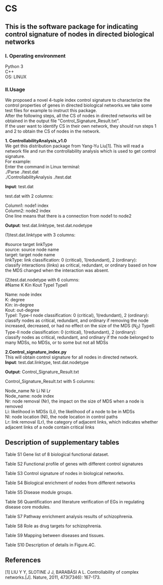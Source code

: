 # CS
## This is the software package for indicating control signature of nodes in directed biological networks
### I. Operating environment
Python 3  
C++   
OS: LINUX
### II.Usage  
We proposed a novel 4-tuple index control signature to characterize the control properties of genes in directed biological networks.we take some test files for example to instruct this package.  
After the following steps, all the CS of nodes in directed networks will be obtained in the output file "Control_Signature_Result.txt".  
If the user want to identify CS in their own network, they should run steps 1 and 2 to obtain the CS of nodes in the network.  

**1. ControllabilityAnalysis_v1.0**  
We get this distribution package from Yang-Yu Liu[1]. This will read a network file and run the controllability analysis which is used to get control signature.  
For example:   
Enter the command in Linux terminal:   
./Parse ./test.dat  
./ControllabilityAnalysis ./test.dat  

**Input**: test.dat  

test.dat with 2 columns:  

Column1: node1 index  
Column2: node2 index  
One line means that there is a connection from node1 to node2  

**Output**: test.dat.linktype, test.dat.nodetype  

(1)test.dat.linktype with 3 columns:  

#source target linkType  
source: source node name  
target: target node name  
linkType: link classification: 0 (critical), 1(redundant), 2 (ordinary):     
classify interactions (links) as critical, redundant, or ordinary based on how the MDS changed 
when the interaction was absent. 

(2)test.dat.nodetype with 6 columns:  
#Name K Kin Kout TypeI TypeII  

Name: node index    
K: degree  
Kin: in-degree  
Kout: out-degree  
TypeI: Type-I node classification: 0 (critical), 1(redundant), 2 (ordinary):  
classify nodes as critical, redundant, and ordinary if removing the node increased, decreased, or had no effect on the size of the MDS 
$(N_D)$
TypeII: Type-II node classification: 0 (critical), 1(redundant), 2 (ordinary):  
classify nodes as critical, redundant, and ordinary if the node belonged to many MDSs, no MDSs, or to some but not all MDSs  

**2.Control_signature_index.py**  
This will obtain control signature for all nodes in directed network.    
**Input**: test.dat.linktype, test.dat.nodetype  

**Output**: Control_Signature_Result.txt  

Control_Signature_Result.txt with 5 columns: 

Node_name	Nr	Li	Nl	Lr  
Node_name: node index  
Nr: node removal (Nr), the impact on the size of MDS when a node is removed  
Li:  likelihood in MDSs (Li), the likelihood of a node to be in MDSs  
Nl:  node location (Nl), the node location in control paths  
Lr: link removal (Lr), the category of adjacent links, which indicates whether adjacent links of a node contain critical links  


## Description of supplementary tables  
Table S1 Gene list of 8 biological functional dataset.  

Table S2 Functional profile of genes with different control signatures

Table S3 Control signature of nodes in biological networks.  

Table S4 Biological enrichment of nodes from different networks 

Table S5 Disease module groups.  

Table S6 Quantification and literature verification of EGs in regulating disease core modules.  

Table S7 Pathway enrichment analysis results of schizophrenia.  

Table S8 Role as drug targets for schizophrenia.  

Table S9 Mapping between diseases and tissues.  

Table S10 Description of details in Figure.4C.  

## References  
[1]	LIU Y Y, SLOTINE J J, BARABÁSI A L. Controllability of complex networks.[J]. Nature, 2011, 473(7346): 167-173.  

